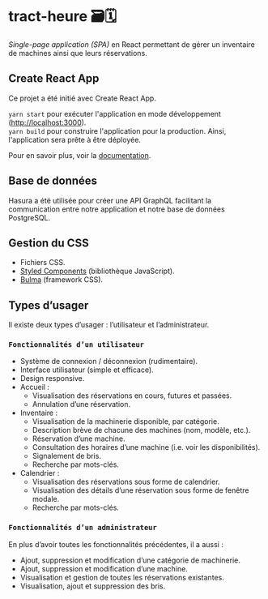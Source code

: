 # tract-heure 🗃️🗓️

*Single-page application (SPA)* en React permettant de gérer un inventaire de machines ainsi que leurs réservations.

## Create React App

Ce projet a été initié avec Create React App.

`yarn start` pour exécuter l'application en mode développement ([http://localhost:3000](http://localhost:3000)).\
`yarn build` pour construire l'application pour la production. Ainsi, l'application sera prête à être déployée.

Pour en savoir plus, voir la [documentation](https://facebook.github.io/create-react-app/docs/getting-started).

## Base de données

Hasura a été utilisée pour créer une API GraphQL facilitant la communication entre notre application et notre base de données PostgreSQL.

## Gestion du CSS

- Fichiers CSS.
- [Styled Components](https://styled-components.com/) (bibliothèque JavaScript).
- [Bulma](https://bulma.io/) (framework CSS).

## Types d’usager

Il existe deux types d’usager : l’utilisateur et l’administrateur.

### `Fonctionnalités d’un utilisateur`

- Système de connexion / déconnexion (rudimentaire).
- Interface utilisateur (simple et efficace).
- Design responsive.
- Accueil : 
  - Visualisation des réservations en cours, futures et passées.
  - Annulation d’une réservation.
- Inventaire : 
  - Visualisation de la machinerie disponible, par catégorie.
  - Description brève de chacune des machines (nom, modèle, etc.).
  - Réservation d’une machine.
  - Consultation des horaires d’une machine (i.e. voir les disponibilités).
  - Signalement de bris.
  - Recherche par mots-clés.
- Calendrier : 
  - Visualisation des réservations sous forme de calendrier.
  - Visualisation des détails d’une réservation sous forme de fenêtre modale.
  - Recherche par mots-clés.

### `Fonctionnalités d’un administrateur`

En plus d’avoir toutes les fonctionnalités précédentes, il a aussi :
- Ajout, suppression et modification d’une catégorie de machinerie.
- Ajout, suppression et modification d’une machine.
- Visualisation et gestion de toutes les réservations existantes.
- Visualisation, ajout et suppression des bris.
